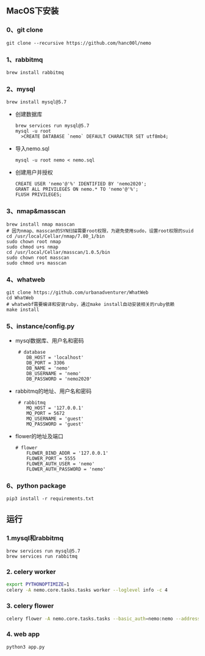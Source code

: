 ## MacOS下安装

### **0、git clone**

  ```
git clone --recursive https://github.com/hanc00l/nemo
  ```

### **1、rabbitmq**

  ```
brew install rabbitmq
  ```

### **2、mysql**

```
brew install mysql@5.7
```


- 创建数据库

  ```
  brew services run mysql@5.7
  mysql -u root
  	>CREATE DATABASE `nemo` DEFAULT CHARACTER SET utf8mb4;
  ```

- 导入nemo.sql

  ```
  mysql -u root nemo < nemo.sql
  ```

- 创建用户并授权

  ```
  CREATE USER 'nemo'@'%' IDENTIFIED BY 'nemo2020';
  GRANT ALL PRIVILEGES ON nemo.* TO 'nemo'@'%';
  FLUSH PRIVILEGES;
  ```

### 3、nmap&masscan

```
brew install nmap masscan
# 因为nmap、masscan的SYN扫描需要root权限，为避免使用sudo，设置root权限的suid
cd /usr/local/Cellar/nmap/7.80_1/bin
sudo chown root nmap
sudo chmod u+s nmap
cd /usr/local/Cellar/masscan/1.0.5/bin
sudo chown root masscan
sudo chmod u+s masscan
```

### 4、whatweb

```
git clone https://github.com/urbanadventurer/WhatWeb
cd WhatWeb
# whatwebf需要编译和安装ruby，通过make install自动安装相关的ruby依赖
make install
```

### 5、instance/config.py

- mysql数据库、用户名和密码

  ```
   # database
      DB_HOST = 'localhost'	
      DB_PORT = 3306
      DB_NAME = 'nemo'
      DB_USERNAME = 'nemo'
      DB_PASSWORD = 'nemo2020'
  ```

- rabbitmq的地址、用户名和密码

  ```
   # rabbitmq
      MQ_HOST = '127.0.0.1'		
      MQ_PORT = 5672
      MQ_USERNAME = 'guest'
      MQ_PASSWORD = 'guest'
  ```

- flower的地址及端口

  ```
  # flower
      FLOWER_BIND_ADDR = '127.0.0.1'
      FLOWER_PORT = 5555
      FLOWER_AUTH_USER = 'nemo'
      FLOWER_AUTH_PASSWORD = 'nemo'
  ```

### 6、python package

  ```
pip3 install -r requirements.txt

  ```

### 

## 运行

 ### 1.mysql和rabbitmq

   ```
   brew services run mysql@5.7
   brew services run rabbitmq
   ```

### 2. celery worker

   ```bash
   export PYTHONOPTIMIZE=1
   celery -A nemo.core.tasks.tasks worker --loglevel info -c 4
   ```

### 3. celery flower

   ```bash
   celery flower -A nemo.core.tasks.tasks --basic_auth=nemo:nemo --address=127.0.0.1 -port-5555
   ```

### 4. web app

   ```
   python3 app.py
   ```

